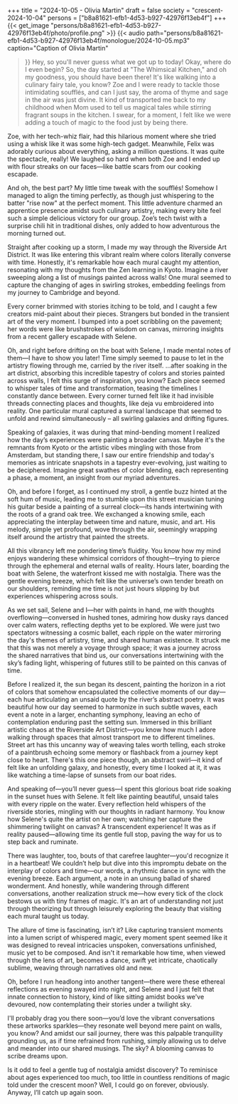 +++
title = "2024-10-05 - Olivia Martin"
draft = false
society = "crescent-2024-10-04"
persons = ["b8a81621-efb1-4d53-b927-42976f13eb4f"]
+++
{{< get_image "persons/b8a81621-efb1-4d53-b927-42976f13eb4f/photo/profile.png" >}}
{{< audio
    path="persons/b8a81621-efb1-4d53-b927-42976f13eb4f/monologue/2024-10-05.mp3" 
    caption="Caption of Olivia Martin"
>}}
Hey, so you'll never guess what we got up to today!
Okay, where do I even begin? So, the day started at "The Whimsical Kitchen," and oh my goodness, you should have been there! It's like walking into a culinary fairy tale, you know? Zoe and I were ready to tackle those intimidating soufflés, and can I just say, the aroma of thyme and sage in the air was just divine. It kind of transported me back to my childhood when Mom used to tell us magical tales while stirring fragrant soups in the kitchen. I swear, for a moment, I felt like we were adding a touch of magic to the food just by being there. 

Zoe, with her tech-whiz flair, had this hilarious moment where she tried using a whisk like it was some high-tech gadget. Meanwhile, Felix was adorably curious about everything, asking a million questions. It was quite the spectacle, really! We laughed so hard when both Zoe and I ended up with flour streaks on our faces—like battle scars from our cooking escapade.

And oh, the best part? My little time tweak with the soufflés! Somehow I managed to align the timing perfectly, as though just whispering to the batter "rise now" at the perfect moment. This little adventure charmed an apprentice presence amidst such culinary artistry, making every bite feel such a simple delicious victory for our group. Zoe’s tech twist with a surprise chili hit in traditional dishes, only added to how adventurous the morning turned out. 

Straight after cooking up a storm, I made my way through the Riverside Art District. It was like entering this vibrant realm where colors literally converse with time. Honestly, it's remarkable how each mural caught my attention, resonating with my thoughts from the Zen learning in Kyoto. Imagine a river sweeping along a list of musings painted across walls! One mural seemed to capture the changing of ages in swirling strokes, embedding feelings from my journey to Cambridge and beyond.

Every corner brimmed with stories itching to be told, and I caught a few creators mid-paint about their pieces. Strangers but bonded in the transient art of the very moment. I bumped into a poet scribbling on the pavement; her words were like brushstrokes of wisdom on canvas, mirroring insights from a recent gallery escapade with Selene.

Oh, and right before drifting on the boat with Selene, I made mental notes of them—I have to show you later! Time simply seemed to pause to let in the artistry flowing through me, carried by the river itself.
...after soaking in the art district, absorbing this incredible tapestry of colors and stories painted across walls, I felt this surge of inspiration, you know? Each piece seemed to whisper tales of time and transformation, teasing the timelines I constantly dance between. Every corner turned felt like it had invisible threads connecting places and thoughts, like deja vu embroidered into reality. One particular mural captured a surreal landscape that seemed to unfold and rewind simultaneously – all swirling galaxies and drifting figures.

Speaking of galaxies, it was during that mind-bending moment I realized how the day’s experiences were painting a broader canvas. Maybe it's the remnants from Kyoto or the artistic vibes mingling with those from Amsterdam, but standing there, I saw our entire friendship and today's memories as intricate snapshots in a tapestry ever-evolving, just waiting to be deciphered. Imagine great swathes of color blending, each representing a phase, a moment, an insight from our myriad adventures.

Oh, and before I forget, as I continued my stroll, a gentle buzz hinted at the soft hum of music, leading me to stumble upon this street musician tuning his guitar beside a painting of a surreal clock—its hands intertwining with the roots of a grand oak tree. We exchanged a knowing smile, each appreciating the interplay between time and nature, music, and art. His melody, simple yet profound, wove through the air, seemingly wrapping itself around the artistry that painted the streets.

All this vibrancy left me pondering time’s fluidity. You know how my mind enjoys wandering these whimsical corridors of thought—trying to pierce through the ephemeral and eternal walls of reality. Hours later, boarding the boat with Selene, the waterfront kissed me with nostalgia. There was the gentle evening breeze, which felt like the universe’s own tender breath on our shoulders, reminding me time is not just hours slipping by but experiences whispering across souls.

As we set sail, Selene and I—her with paints in hand, me with thoughts overflowing—conversed in hushed tones, admiring how dusky rays danced over calm waters, reflecting depths yet to be explored. We were just two spectators witnessing a cosmic ballet, each ripple on the water mirroring the day's themes of artistry, time, and shared human existence. It struck me that this was not merely a voyage through space; it was a journey across the shared narratives that bind us, our conversations intertwining with the sky’s fading light, whispering of futures still to be painted on this canvas of time. 

Before I realized it, the sun began its descent, painting the horizon in a riot of colors that somehow encapsulated the collective moments of our day—each hue articulating an unsaid quote by the river’s abstract poetry. It was beautiful how our day seemed to harmonize in such subtle waves, each event a note in a larger, enchanting symphony, leaving an echo of contemplation enduring past the setting sun.
 Immersed in this brilliant artistic chaos at the Riverside Art District—you know how much I adore walking through spaces that almost transport me to different timelines. Street art has this uncanny way of weaving tales worth telling, each stroke of a paintbrush echoing some memory or flashback from a journey kept close to heart. There's this one piece though, an abstract swirl—it kind of felt like an unfolding galaxy, and honestly, every time I looked at it, it was like watching a time-lapse of sunsets from our boat rides.

And speaking of—you’ll never guess—I spent this glorious boat ride soaking in the sunset hues with Selene. It felt like painting beautiful, unsaid tales with every ripple on the water. Every reflection held whispers of the riverside stories, mingling with our thoughts in radiant harmony. You know how Selene's quite the artist on her own; watching her capture the shimmering twilight on canvas? A transcendent experience! It was as if reality paused—allowing time its gentle full stop, paving the way for us to step back and ruminate.

There was laughter, too, bouts of that carefree laughter—you'd recognize it in a heartbeat! We couldn’t help but dive into this impromptu debate on the interplay of colors and time—our words, a rhythmic dance in sync with the evening breeze. Each argument, a note in an unsung ballad of shared wonderment. And honestly, while wandering through different conversations, another realization struck me—how every tick of the clock bestows us with tiny frames of magic. It's an art of understanding not just through theorizing but through leisurely exploring the beauty that visiting each mural taught us today.

The allure of time is fascinating, isn’t it? Like capturing transient moments into a lumen script of whispered magic, every moment spent seemed like it was designed to reveal intricacies unspoken, conversations unfinished, music yet to be composed. And isn't it remarkable how time, when viewed through the lens of art, becomes a dance, swift yet intricate, chaotically sublime, weaving through narratives old and new.

Oh, before I run headlong into another tangent—there were these ethereal reflections as evening swayed into night, and Selene and I just felt that innate connection to history, kind of like sitting amidst books we've devoured, now contemplating their stories under a twilight sky. 

I'll probably drag you there soon—you’d love the vibrant conversations these artworks sparkles—they resonate well beyond mere paint on walls, you know? And amidst our sail journey, there was this palpable tranquility grounding us, as if time refrained from rushing, simply allowing us to delve and meander into our shared musings. The sky? A blooming canvas to scribe dreams upon.

Is it odd to feel a gentle tug of nostalgia amidst discovery? To reminisce about ages experienced too much, too little in countless renditions of magic told under the crescent moon?
Well, I could go on forever, obviously. Anyway, I’ll catch up again soon.
